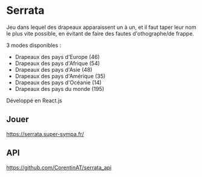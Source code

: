 # Serrata

Jeu dans lequel des drapeaux apparaissent un à un, et il faut taper leur nom le plus vite possible, en évitant de faire des fautes d'othographe/de frappe.

3 modes disponibles :
- Drapeaux des pays d'Europe (46)
- Drapeaux des pays d'Afrique (54)
- Drapeaux des pays d'Asie (48)
- Drapeaux des pays d'Amérique (35)
- Drapeaux des pays d'Océanie (14)
- Drapeaux des pays du monde (195)

Développé en React.js

## Jouer

https://serrata.super-sympa.fr/

## API

https://github.com/CorentinAT/serrata_api
